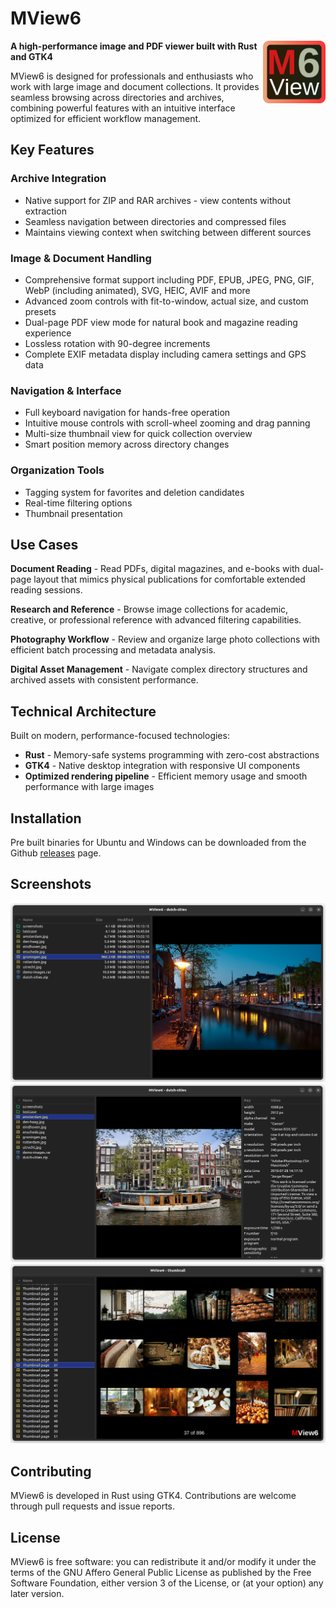# MView6

<img src="./resources/mview6.svg" height="100" align="right">

**A high-performance image and PDF viewer built with Rust and GTK4**

MView6 is designed for professionals and enthusiasts who work with large image and document collections. It provides seamless browsing across directories and archives, combining powerful features with an intuitive interface optimized for efficient workflow management.

## Key Features

### Archive Integration

- Native support for ZIP and RAR archives - view contents without extraction
- Seamless navigation between directories and compressed files
- Maintains viewing context when switching between different sources

### Image & Document Handling

- Comprehensive format support including PDF, EPUB, JPEG, PNG, GIF, WebP (including animated), SVG, HEIC, AVIF and more
- Advanced zoom controls with fit-to-window, actual size, and custom presets
- Dual-page PDF view mode for natural book and magazine reading experience
- Lossless rotation with 90-degree increments
- Complete EXIF metadata display including camera settings and GPS data

### Navigation & Interface

- Full keyboard navigation for hands-free operation
- Intuitive mouse controls with scroll-wheel zooming and drag panning
- Multi-size thumbnail view for quick collection overview
- Smart position memory across directory changes

### Organization Tools

- Tagging system for favorites and deletion candidates
- Real-time filtering options
- Thumbnail presentation

## Use Cases

**Document Reading** - Read PDFs, digital magazines, and e-books with dual-page layout that mimics physical publications for comfortable extended reading sessions.

**Research and Reference** - Browse image collections for academic, creative, or professional reference with advanced filtering capabilities.

**Photography Workflow** - Review and organize large photo collections with efficient batch processing and metadata analysis.

**Digital Asset Management** - Navigate complex directory structures and archived assets with consistent performance.

## Technical Architecture

Built on modern, performance-focused technologies:

- **Rust** - Memory-safe systems programming with zero-cost abstractions
- **GTK4** - Native desktop integration with responsive UI components
- **Optimized rendering pipeline** - Efficient memory usage and smooth performance with large images

## Installation

Pre built binaries for Ubuntu and Windows can be downloaded from the Github [releases](https://github.com/newinnovations/MView6/releases) page.

## Screenshots

![MView6 screenshot](./doc/mview6.png)
![MView6 image information](./doc/mview6-info.png)
![MView6 thumbnails](./doc/mview6-thumbnails.png)

## Contributing

MView6 is developed in Rust using GTK4. Contributions are welcome through pull requests and issue reports.

## License

MView6 is free software: you can redistribute it and/or modify it under the terms of
the GNU Affero General Public License as published by the Free Software Foundation, either
version 3 of the License, or (at your option) any later version.
